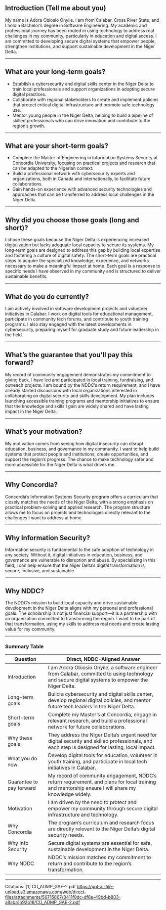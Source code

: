 ## Introduction (Tell me about you)

My name is Adora Obiosio Onyile. I am from Calabar, Cross River State, and I hold a Bachelor’s degree in Software Engineering. My academic and professional journey has been rooted in using technology to address real challenges in my community, particularly in education and digital access. I am committed to developing secure digital systems that empower people, strengthen institutions, and support sustainable development in the Niger Delta.

---

## What are your long-term goals?

- Establish a cybersecurity and digital skills center in the Niger Delta to train local professionals and support organizations in adopting secure digital practices.
- Collaborate with regional stakeholders to create and implement policies that protect critical digital infrastructure and promote safe technology use.
- Mentor young people in the Niger Delta, helping to build a pipeline of skilled professionals who can drive innovation and contribute to the region’s growth.

---

## What are your short-term goals?

- Complete the Master of Engineering in Information Systems Security at Concordia University, focusing on practical projects and research that can be adapted to the Nigerian context.
- Build a professional network with cybersecurity experts and organizations, both in Canada and internationally, to facilitate future collaborations.
- Gain hands-on experience with advanced security technologies and approaches that can be transferred to address local challenges in the Niger Delta.

---

## Why did you choose those goals (long and short)?

I chose these goals because the Niger Delta is experiencing increased digitalization but lacks adequate local capacity to secure its systems. My long-term goals are designed to address this gap by building local expertise and fostering a culture of digital safety. The short-term goals are practical steps to acquire the specialized knowledge, experience, and networks necessary to make a meaningful impact at home. Each goal is a response to specific needs I have observed in my community and is structured to deliver sustainable benefits.

---

## What do you do currently?

I am actively involved in software development projects and volunteer initiatives in Calabar. I work on digital tools for educational management, participate in community tech forums, and contribute to youth training programs. I also stay engaged with the latest developments in cybersecurity, preparing myself for graduate study and future leadership in the field.

---

## What’s the guarantee that you’ll pay this forward?

My record of community engagement demonstrates my commitment to giving back. I have led and participated in local training, fundraising, and outreach projects. I am bound by the NDDC’s return requirement, and I have already started discussions with local organizations interested in collaborating on digital security and skills development. My plan includes launching accessible training programs and mentorship initiatives to ensure that the knowledge and skills I gain are widely shared and have lasting impact in the Niger Delta.

---

## What’s your motivation?

My motivation comes from seeing how digital insecurity can disrupt education, business, and governance in my community. I want to help build systems that protect people and institutions, create opportunities, and support the region’s progress. The chance to make technology safer and more accessible for the Niger Delta is what drives me.

---

## Why Concordia?

Concordia’s Information Systems Security program offers a curriculum that closely matches the needs of the Niger Delta, with a strong emphasis on practical problem-solving and applied research. The program structure allows me to focus on projects and technologies directly relevant to the challenges I want to address at home.

---

## Why Information Security?

Information security is fundamental to the safe adoption of technology in any society. Without it, digital initiatives in education, business, and governance are vulnerable to disruption and abuse. By specializing in this field, I can help ensure that the Niger Delta’s digital transformation is secure, inclusive, and sustainable.

---

## Why NDDC?

The NDDC’s mission to build local capacity and drive sustainable development in the Niger Delta aligns with my personal and professional goals. The scholarship is not just financial support—it is a partnership with an organization committed to transforming the region. I want to be part of that transformation, using my skills to address real needs and create lasting value for my community.

---

### **Summary Table**

| Question         | Direct, NDDC-Aligned Answer |
|------------------|----------------------------|
| Introduction     | I am Adora Obiosio Onyile, a software engineer from Calabar, committed to using technology and secure digital systems to empower the Niger Delta. |
| Long-term goals  | Build a cybersecurity and digital skills center, develop regional digital policies, and mentor future tech leaders in the Niger Delta. |
| Short-term goals | Complete my Master’s at Concordia, engage in relevant research, and build a professional network for future collaborations. |
| Why these goals  | They address the Niger Delta’s urgent need for digital security and skilled professionals, and each step is designed for lasting, local impact. |
| What you do now  | Develop digital tools for education, volunteer in youth training, and participate in local tech initiatives in Calabar. |
| Guarantee to pay forward | My record of community engagement, NDDC’s return requirement, and plans for local training and mentorship ensure I will share my knowledge widely. |
| Motivation       | I am driven by the need to protect and empower my community through secure digital infrastructure and technology. |
| Why Concordia    | The program’s curriculum and research focus are directly relevant to the Niger Delta’s digital security needs. |
| Why Info Security| Secure digital systems are essential for safe, sustainable development in the Niger Delta. |
| Why NDDC         | NDDC’s mission matches my commitment to return and contribute to the region’s transformation. |

---

Citations:
[1] CU_ADMP_GAE-2.pdf https://ppl-ai-file-upload.s3.amazonaws.com/web/direct-files/attachments/56715867/8411f0dc-df8e-49bd-b803-a8aba1b92b18/CU_ADMP_GAE-2.pdf
